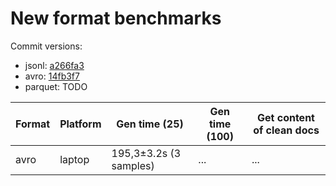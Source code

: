 # New format benchmarks


Commit versions:

- jsonl: [a266fa3](https://github.com/oscar-corpus/ungoliant/commit/a266fa321f5ed168d613bd8a190d90179520fc4a)
- avro: [14fb3f7](https://github.com/oscar-corpus/ungoliant/commit/14fb3f7b6ef540b12f3278ff0aff7e0aa07278ce)
- parquet: TODO

| Format | Platform | Gen time (25) | Gen time (100) | Get content of clean docs |
|--------|----------|--------------------------|----------------|---------------------------|
| avro   | laptop   | 195,3±3.2s (3 samples)   | ...            | ...                       |
